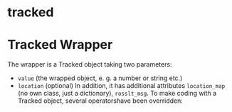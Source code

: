 # tracked

# Tracked Wrapper #

The wrapper is a Tracked object taking two parameters:
- `value` (the wrapped object, e. g. a number or string etc.)
- `location` (optional)
In addition, it has additional attributes `location_map` (no own class, just a dictionary), `rosslt_msg`.
To make coding with a Tracked object, several operatorshave been overridden: